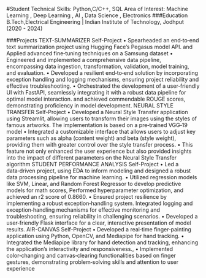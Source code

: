 #Student
Technical Skills: Python,C/C++, SQL 
Area of Interest: Machine Learning , Deep Learning , AI , Data Science , Electronics
###Education
B.Tech,Electrical Engineering | Indian Institute of Technology, Jodhput (2020 - 2024)


###Projects
TEXT-SUMMARIZER
Self-Project
• Spearheaded an end‑to‑end text summarization project using
Hugging Face’s Pegasus model API. and Applied advanced fine‑tuning
techniques on a Samsung dataset
• Engineered and implemented a comprehensive data pipeline,
encompassing data ingestion, transformation, validation, model
training, and evaluation.
• Developed a resilient end‑to‑end solution by incorporating exception
handling and logging mechanisms, ensuring project reliability and
effective troubleshooting.
• Orchestrated the development of a user‑friendly UI with FastAPI,
seamlessly integrating it with a robust data pipeline for optimal
model interaction. and achieved commendable ROUGE scores,
demonstrating proficiency in model development.
NEURAL STYLE TRANSFER
Self-Project
• Developed a Neural Style Transfer application using Streamlit,
allowing users to transform their images using the styles of famous
artworks. The implementation is based on a pre‑trained VGG‑19
model
• Integrated a customizable interface that allows users to adjust key
parameters such as alpha (content weight) and beta (style weight),
providing them with greater control over the style transfer process.
• This feature not only enhanced the user experience but also provided
insights into the impact of different parameters on the Neural Style
Transfer algorithm
STUDENT PERFORMANCE ANALYSIS
Self-Project
• Led a data‑driven project, using EDA to inform modeling and
designed a robust data processing pipeline for machine learning.
• Utilized regression models like SVM, Linear, and Random Forest
Regressor to develop predictive models for math scores, Performed
hyperparameter optimization, and achieved an r2 score of 0.8660.
• Ensured project resilience by implementing a robust
exception‑handling system. Integrated logging and
exception‑handling mechanisms for effective monitoring and
troubleshooting, ensuring reliability in challenging scenarios.
• Developed a user‑friendly Flask interface for a clear, interactive
presentation of model results.
AIR-CANVAS
Self-Project
• Developed a real‑time finger‑painting application using Python,
OpenCV, and Mediapipe for hand tracking.
• Integrated the Mediapipe library for hand detection and tracking,
enhancing the application’s interactivity and responsiveness.,
• Implemented color‑changing and canvas‑clearing functionalities
based on finger gestures, demonstrating problem‑solving skills and
attention to user experience

